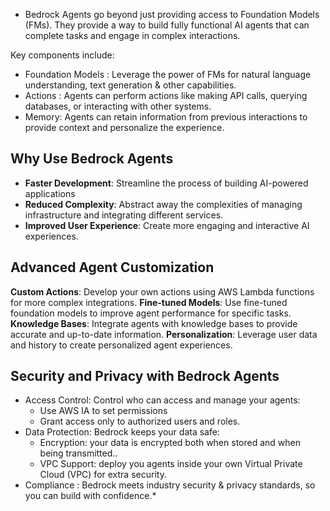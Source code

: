 * Bedrock Agents go beyond just providing access to Foundation Models (FMs). They provide a way to build fully functional AI agents that can complete tasks and engage in complex interactions. 

 Key components include:
 * Foundation Models : Leverage the power of FMs for natural language understanding, text generation & other capabilities.
 * Actions : Agents can perform actions like making API calls, querying databases, or interacting with other systems. 
 * Memory: Agents can retain information from previous interactions to provide context and personalize the experience.

## Why Use Bedrock Agents
* **Faster Development**: Streamline the process of building AI-powered applications
* **Reduced Complexity**: Abstract away the complexities of managing infrastructure and integrating different services.
* **Improved User Experience**: Create more engaging and interactive AI experiences.
<!--ID: 1751564205301-->


## Advanced Agent Customization
**Custom Actions**: Develop your own actions using AWS Lambda functions for more complex integrations.
**Fine-tuned Models**: Use fine-tuned foundation models to improve agent performance for specific tasks.
**Knowledge Bases**: Integrate agents with knowledge bases to provide accurate and up-to-date information.
**Personalization**: Leverage user data and history to create personalized agent experiences.
<!--ID: 1751564205374-->


## Security and Privacy with Bedrock Agents
* Access Control: Control who can access and manage your agents:
	* Use AWS IA to set permissions
	* Grant access only to authorized users and roles.
* Data Protection: Bedrock keeps your data safe:
	* Encryption: your data is encrypted both when stored and when being transmitted..
	* VPC Support: deploy you agents inside your own Virtual Private Cloud (VPC) for extra security.
* Compliance : Bedrock meets industry security & privacy standards, so you can build with confidence.*
<!--ID: 1751564205382-->


